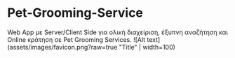 # Pet-Grooming-Service
Web App με Server/Client Side για ολική διαχείριση, έξυπνη αναζήτηση και Online κράτηση σε Pet Grooming Services.
![Alt text](assets/images/favicon.png?raw=true "Title" | width=100)

